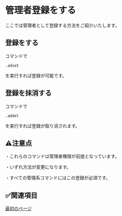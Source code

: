 # 管理者登録をする
ここでは管理者として登録する方法をご紹介いたします。

## 登録をする
コマンドで
```
.adset
```

を実行すれば登録が可能です。

## 登録を抹消する
コマンドで
```
.addel
```

を実行すれば登録が取り消されます。

## ⚠️注意点
・これらのコマンドは管理者権限が前提となっています。

・いずれ方法が変更になります。

・すべての管理系コマンドにはこの登録が必須です。

## ✅関連項目

[最初のページ](https://github.com/akikaki-bot/priceless-docs/)
